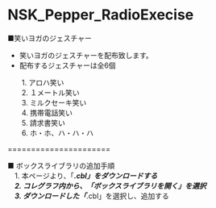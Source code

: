 # NSK_Pepper_RadioExecise

■笑いヨガのジェスチャー
* 笑いヨガのジェスチャーを配布致します。
* 配布するジェスチャーは全6個
  
　　1. アロハ笑い  
　　2. １メートル笑い  
　　3. ミルクセーキ笑い  
　　4. 携帯電話笑い  
　　5. 請求書笑い  
　　6. ホ・ホ、ハ・ハ・ハ  

======================

■ ボックスライブラリの追加手順  
　1. 本ページより、「***.cbl」をダウンロードする  
　2. コレグラフ内から、「ボックスライブラリを開く」を選択  
　3. ダウンロードした「***.cbl」を選択し、追加する
